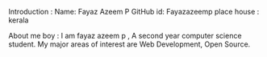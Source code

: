 Introduction :
Name: Fayaz Azeem P
GitHub id: Fayazazeemp
place house : kerala

About me boy :
I am fayaz azeem p , A second year computer science student. My major areas of interest are Web Development, Open Source.

